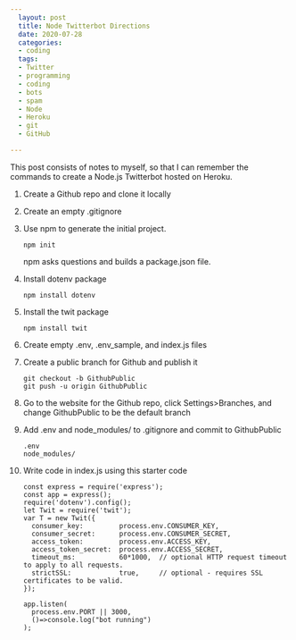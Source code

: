 ```yaml
---
  layout: post
  title: Node Twitterbot Directions
  date: 2020-07-28
  categories:
  - coding
  tags:
  - Twitter
  - programming
  - coding
  - bots
  - spam
  - Node
  - Heroku
  - git
  - GitHub

---
```


This post consists of notes to myself, so that I can remember the commands to create a Node.js Twitterbot hosted on Heroku.

1.  Create a Github repo and clone it locally

1.  Create an empty .gitignore

1.  Use npm to generate the initial project.
    ```
    npm init
    ```
    npm asks questions and builds a package.json file.

1.  Install dotenv package
    ```
    npm install dotenv
    ```
1.  Install the twit package
    ```
    npm install twit
    ```

1.  Create empty .env, .env_sample, and index.js files

1.  Create a public branch for Github and publish it
    ```
    git checkout -b GithubPublic
    git push -u origin GithubPublic
    ```
1.  Go to the website for the Github repo, click Settings>Branches, and change GithubPublic to be the default branch

1.  Add .env and node_modules/ to .gitignore and commit to GithubPublic
    ```
    .env
    node_modules/
    ```

1.  Write code in index.js using this starter code
    ```
    const express = require('express');
    const app = express();
    require('dotenv').config();
    let Twit = require('twit');
    var T = new Twit({
      consumer_key:         process.env.CONSUMER_KEY,
      consumer_secret:      process.env.CONSUMER_SECRET,
      access_token:         process.env.ACCESS_KEY,
      access_token_secret:  process.env.ACCESS_SECRET,
      timeout_ms:           60*1000,  // optional HTTP request timeout to apply to all requests.
      strictSSL:            true,     // optional - requires SSL certificates to be valid.
    });
    
    app.listen(
      process.env.PORT || 3000,
      ()=>console.log("bot running")
    );
    ```
    
    

